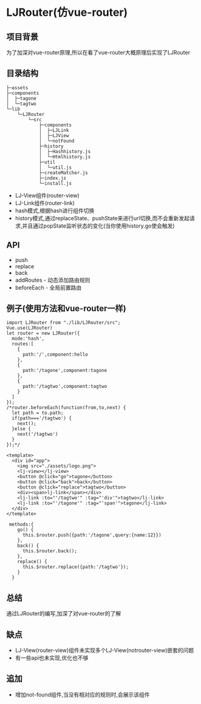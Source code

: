 # LJRouter(仿vue-router)
## 项目背景
为了加深对vue-router原理,所以在看了vue-router大概原理后实现了LJRouter
## 目录结构
```
├─assets
├─components
│  ├─tagone
│  └─tagtwo
└─lib
    └─LJRouter
        └─src
            ├─components
            │  ├─LJLink
            │  ├─LJView
            │  └─notFound
            ├─history
            │  ├─Hashhistory.js
            │  └─Htmlhistory.js
            ├─util
            │  └─util.js
            ├─createMatcher.js
            ├─index.js
            └─install.js

```
* LJ-View组件(router-view)
* LJ-Link组件(router-link)
* hash模式,根据hash进行组件切换
* history模式,通过replaceState、pushState来进行url切换,而不会重新发起请求,并且通过popState监听状态的变化(当你使用history.go使会触发)
## API
* push
* replace
* back
* addRoutes - 动态添加路由规则
* beforeEach - 全局前置路由
## 例子(使用方法和vue-router一样)
```
import LJRouter from "./lib/LJRouter/src";
Vue.use(LJRouter)
let router = new LJRouter({
  mode:'hash',
  routes:[
    {
      path:'/',component:hello
    },
    {
      path:'/tagone',component:tagone
    },
    {
      path:'/tagtwo',component:tagtwo
    }
  ]
});
/*router.beforeEach(function(from,to,next) {
  let path = to.path;
  if(path==='/tagtwo') {
    next();
  }else {
    next('/tagtwo')
  }
});*/
```
```
<template>
  <div id="app">
    <img src="./assets/logo.png">
    <lj-view></lj-view>
    <button @click="go">tagone</button>
    <button @click="back">back</button>
    <button @click="replace">tagtwo</button>
    <div><span>lj-link</span></div>
    <lj-link :to="'/tagtwo'" :tag="'div'">tagtwo</lj-link>
    <lj-link :to="'/tagone'" :tag="'span'">tagone</lj-link>
  </div>
</template>
```
```
 methods:{
    go() {
      this.$router.push({path:'/tagone',query:{name:12}})
    },
    back() {
      this.$router.back();
    },
    replace() {
      this.$router.replace({path:'/tagtwo'});
    }
  }
```
## 总结
通过LJRouter的编写,加深了对vue-router的了解
## 缺点
* LJ-View(router-view)组件未实现多个LJ-View(notrouter-view)嵌套的问题
* 有一些api也未实现,优化也不够
## 追加
* 增加not-found组件,当没有相对应的规则时,会展示该组件
